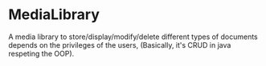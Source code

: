 # MediaLibrary
A media library to store/display/modify/delete different types of documents depends on the privileges of the users, (Basically, it's CRUD in java respeting the OOP).

